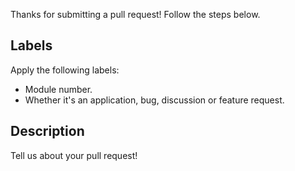 Thanks for submitting a pull request! Follow the steps below. 

## Labels
Apply the following labels:
- Module number.
- Whether it's an application, bug, discussion or feature request.

## Description
Tell us about your pull request!
